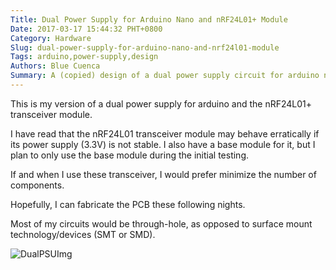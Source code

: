 ```yaml
---
Title: Dual Power Supply for Arduino Nano and nRF24L01+ Module
Date: 2017-03-17 15:44:32 PHT+0800
Category: Hardware
Slug: dual-power-supply-for-arduino-nano-and-nrf24l01-module
Tags: arduino,power-supply,design
Authors: Blue Cuenca
Summary: A (copied) design of a dual power supply circuit for arduino nano and an nRF24L01 transceiver module
---
```



This is my version of a dual power supply for arduino and the nRF24L01+ transceiver module.

I have read that the nRF24L01 transceiver module may behave erratically if its power supply (3.3V) is not stable.  I also have a base module for it, but I plan to only use the base module during the initial testing.

If and when I use these transceiver, I would prefer minimize the number of components.  

Hopefully, I can fabricate the PCB these following nights.  

Most of my circuits would be through-hole, as opposed to surface mount technology/devices (SMT or SMD).

![DualPSUImg][1]


[1]: {filename}/images/DualPSU.png
